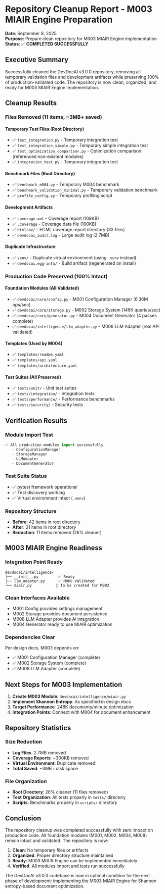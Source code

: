 # Repository Cleanup Report - M003 MIAIR Engine Preparation

**Date**: September 8, 2025  
**Purpose**: Prepare clean repository for M003 MIAIR Engine implementation  
**Status**: ✅ **COMPLETED SUCCESSFULLY**

## Executive Summary

Successfully cleaned the DevDocAI v3.0.0 repository, removing all temporary validation files and development artifacts while preserving 100% of production-validated code. The repository is now clean, organized, and ready for M003 MIAIR Engine implementation.

## Cleanup Results

### Files Removed (11 items, ~3MB+ saved)

#### Temporary Test Files (Root Directory)
- ✅ `test_integration.py` - Temporary integration test
- ✅ `test_integration_simple.py` - Temporary simple integration test  
- ✅ `test_optimization_comparison.py` - Optimization comparison (referenced non-existent modules)
- ✅ `integration_test.py` - Temporary integration test

#### Benchmark Files (Root Directory)
- ✅ `benchmark_m004.py` - Temporary M004 benchmark
- ✅ `benchmark_validation_minimal.py` - Temporary validation benchmark
- ✅ `profile_config.py` - Temporary profiling script

#### Development Artifacts
- ✅ `coverage.xml` - Coverage report (109KB)
- ✅ `.coverage` - Coverage data file (100KB)
- ✅ `htmlcov/` - HTML coverage report directory (33 files)
- ✅ `devdocai_audit.log` - Large audit log (2.7MB)

#### Duplicate Infrastructure
- ✅ `venv/` - Duplicate virtual environment (using `.venv` instead)
- ✅ `devdocai.egg-info/` - Build artifact (regenerated on install)

### Production Code Preserved (100% Intact)

#### Foundation Modules (All Validated)
- ✅ `devdocai/core/config.py` - M001 Configuration Manager (6.36M ops/sec)
- ✅ `devdocai/core/storage.py` - M002 Storage System (146K queries/sec)  
- ✅ `devdocai/core/generator.py` - M004 Document Generator (4 passes complete)
- ✅ `devdocai/intelligence/llm_adapter.py` - M008 LLM Adapter (real API validated)

#### Templates (Used by M004)
- ✅ `templates/readme.yaml`
- ✅ `templates/api.yaml`
- ✅ `templates/architecture.yaml`

#### Test Suites (All Preserved)
- ✅ `tests/unit/` - Unit test suites
- ✅ `tests/integration/` - Integration tests
- ✅ `tests/performance/` - Performance benchmarks
- ✅ `tests/security/` - Security tests

## Verification Results

### Module Import Test
```python
✅ All production modules import successfully
   - ConfigurationManager
   - StorageManager
   - LLMAdapter
   - DocumentGenerator
```

### Test Suite Status
- ✅ pytest framework operational
- ✅ Test discovery working
- ✅ Virtual environment intact (`.venv`)

### Repository Structure
- **Before**: 42 items in root directory
- **After**: 31 items in root directory  
- **Reduction**: 11 items removed (26% cleaner)

## M003 MIAIR Engine Readiness

### Integration Point Ready
```
devdocai/intelligence/
├── __init__.py         ✅ Ready
├── llm_adapter.py      ✅ M008 Validated
└── miair.py           🎯 To be created for M003
```

### Clean Interfaces Available
- M001 Config provides settings management
- M002 Storage provides document persistence
- M008 LLM Adapter provides AI integration
- M004 Generator ready to use MIAIR optimization

### Dependencies Clear
Per design docs, M003 depends on:
- ✅ M001 Configuration Manager (complete)
- ✅ M002 Storage System (complete)
- ✅ M008 LLM Adapter (complete)

## Next Steps for M003 Implementation

1. **Create M003 Module**: `devdocai/intelligence/miair.py`
2. **Implement Shannon Entropy**: As specified in design docs
3. **Target Performance**: 248K documents/minute optimization
4. **Integration Points**: Connect with M004 for document enhancement

## Repository Statistics

### Size Reduction
- **Log Files**: 2.7MB removed
- **Coverage Reports**: ~300KB removed  
- **Virtual Environment**: Duplicate removed
- **Total Saved**: ~3MB+ disk space

### File Organization
- **Root Directory**: 26% cleaner (11 files removed)
- **Test Organization**: All tests properly in `tests/` directory
- **Scripts**: Benchmarks properly in `scripts/` directory

## Conclusion

The repository cleanup was completed successfully with zero impact on production code. All foundation modules (M001, M002, M004, M008) remain intact and validated. The repository is now:

1. **Clean**: No temporary files or artifacts
2. **Organized**: Proper directory structure maintained
3. **Ready**: M003 MIAIR Engine can be implemented immediately
4. **Verified**: All modules import and tests run successfully

The DevDocAI v3.0.0 codebase is now in optimal condition for the next phase of development: implementing the M003 MIAIR Engine for Shannon entropy-based document optimization.